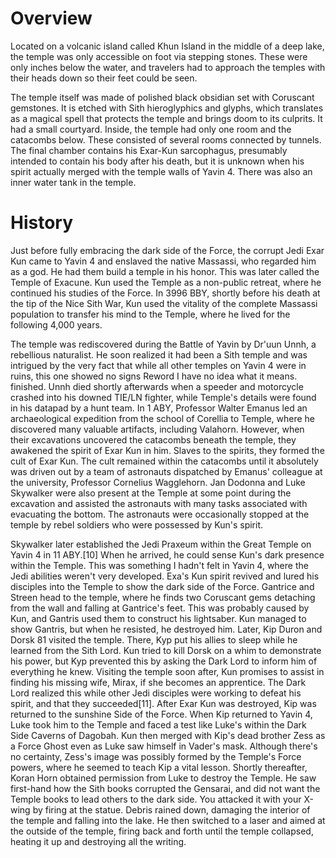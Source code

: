 # Overview
Located on a volcanic island called Khun Island in the middle of a deep lake, the temple was only accessible on foot via stepping stones.
These were only inches below the water, and travelers had to approach the temples with their heads down so their feet could be seen.

The temple itself was made of polished black obsidian set with Coruscant gemstones.
It is etched with Sith hieroglyphics and glyphs, which translates as a magical spell that protects the temple and brings doom to its culprits.
It had a small courtyard.
Inside, the temple had only one room and the catacombs below.
These consisted of several rooms connected by tunnels.
The final chamber contains his Exar-Kun sarcophagus, presumably intended to contain his body after his death, but it is unknown when his spirit actually merged with the temple walls of Yavin 4.
There was also an inner water tank in the temple.

# History
Just before fully embracing the dark side of the Force, the corrupt Jedi Exar Kun came to Yavin 4 and enslaved the native Massassi, who regarded him as a god.
He had them build a temple in his honor.
This was later called the Temple of Exacune.
Kun used the Temple as a non-public retreat, where he continued his studies of the Force.
In 3996 BBY, shortly before his death at the tip of the Nice Sith War, Kun used the vitality of the complete Massassi population to transfer his mind to the Temple, where he lived for the following 4,000 years.

The temple was rediscovered during the Battle of Yavin by Dr'uun Unnh, a rebellious naturalist.
He soon realized it had been a Sith temple and was intrigued by the very fact that while all other temples on Yavin 4 were in ruins, this one showed no signs Reword I have no idea what it means.
finished.
Unnh died shortly afterwards when a speeder and motorcycle crashed into his downed TIE/LN fighter, while Temple's details were found in his datapad by a hunt team.
In 1 ABY, Professor Walter Emanus led an archaeological expedition from the school of Corellia to Temple, where he discovered many valuable artifacts, including Valahorn.
However, when their excavations uncovered the catacombs beneath the temple, they awakened the spirit of Exar Kun in him.
Slaves to the spirits, they formed the cult of Exar Kun.
The cult remained within the catacombs until it absolutely was driven out by a team of astronauts dispatched by Emanus' colleague at the university, Professor Cornelius Wagglehorn.
Jan Dodonna and Luke Skywalker were also present at the Temple at some point during the excavation and assisted the astronauts with many tasks associated with evacuating the bottom.
The astronauts were occasionally stopped at the temple by rebel soldiers who were possessed by Kun's spirit.

Skywalker later established the Jedi Praxeum within the Great Temple on Yavin 4 in 11 ABY.[10] When he arrived, he could sense Kun's dark presence within the Temple.
This was something I hadn't felt in Yavin 4, where the Jedi abilities weren't very developed.
Exa's Kun spirit revived and lured his disciples into the Temple to show the dark side of the Force.
Gantrice and Streen head to the temple, where he finds two Coruscant gems detaching from the wall and falling at Gantrice's feet.
This was probably caused by Kun, and Gantris used them to construct his lightsaber.
Kun managed to show Gantris, but when he resisted, he destroyed him.
Later, Kip Duron and Dorsk 81 visited the temple.
There, Kyp put his allies to sleep while he learned from the Sith Lord.
Kun tried to kill Dorsk on a whim to demonstrate his power, but Kyp prevented this by asking the Dark Lord to inform him of everything he knew.
Visiting the temple soon after, Kun promises to assist in finding his missing wife, Mirax, if she becomes an apprentice.
The Dark Lord realized this while other Jedi disciples were working to defeat his spirit, and that they succeeded[11].
After Exar Kun was destroyed, Kip was returned to the sunshine Side of the Force.
When Kip returned to Yavin 4, Luke took him to the Temple and faced a test like Luke's within the Dark Side Caverns of Dagobah.
Kun then merged with Kip's dead brother Zess as a Force Ghost even as Luke saw himself in Vader's mask.
Although there's no certainty, Zess's image was possibly formed by the Temple's Force powers, where he seemed to teach Kip a vital lesson.
Shortly thereafter, Koran Horn obtained permission from Luke to destroy the Temple.
He saw first-hand how the Sith books corrupted the Gensarai, and did not want the Temple books to lead others to the dark side.
You attacked it with your X-wing by firing at the statue.
Debris rained down, damaging the interior of the temple and falling into the lake.
He then switched to a laser and aimed at the outside of the temple, firing back and forth until the temple collapsed, heating it up and destroying all the writing.